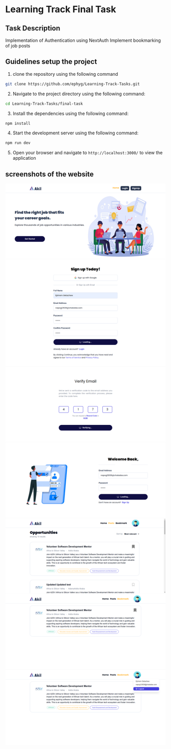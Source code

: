 # Learning Track Final Task



## Task Description
Implementation of Authentication using NextAuth 
Implement bookmarking of job posts


## Guidelines setup the project

1. clone the repository using the following command

```bash
git clone https://github.com/ephyg/Learning-Track-Tasks.git
```
2. Navigate to the project directory using the following command:

```bash
cd Learning-Track-Tasks/final-task
```

3. Install the dependencies using the following command:

```bash
npm install
```
4. Start the development server using the following command:

```bash
npm run dev
```
5. Open your browser and navigate to `http://localhost:3000/` to view the application


## screenshots of the website

![List](./final-task/public/screenshots/1.%20landing-page.png)
![List](./final-task/public/screenshots/2.%20signup.png)
![List](./final-task/public/screenshots/3.%20verify.png)
![List](./final-task/public/screenshots/4.%20login.png)
![List](./final-task/public/screenshots/5.%20job-posts.png)
![List](./final-task/public/screenshots/6.%20bookmarks-list.png)
![List](./final-task/public/screenshots/7.%20logout.png)


